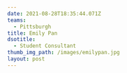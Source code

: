 ```yaml
---
date: 2021-08-28T18:35:44.071Z
teams:
  - Pittsburgh
title: Emily Pan
dsotitle:
  - Student Consultant
thumb_img_path: /images/emilypan.jpg
layout: post
---
```

